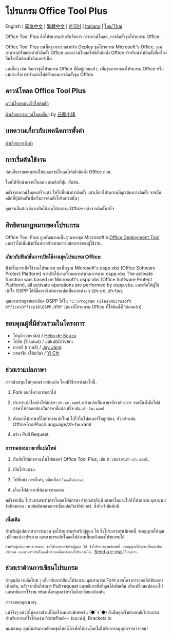 # โปรแกรม Office Tool Plus

English | [简体中文](/README-zh_cn.md) | [繁體中文](/README-zh_tw.md) | [한국어](/README-ko_kr.md) | [Italiano](/README-it_it.md) | [ไทย/Thai](/README-th_th.md)

Office Tool Plus คือโปรแกรมสำหรับจัดการ การดาวน์โหลด, การติดตั้งชุดโปรแกรม Office.

Office Tool Plus บนพื้นฐานระบบสำหรับ Deploy ชุดโปรแกรม Microsoft's Office. คุณสามารถปรับแต่งค่าตัวติดตั้ง Office และดาวน์โหลดไฟล์ตัวติดตั้ง Office สำหรับนำไปติดตั้งที่เครื่องอื่นโดยไม่ต้องพึ่งอินเตอร์เน็ต.

และอื่นๆ เช่น จัดการชุดโปรแกรม Office ที่มีอยู่ก่อนแล้ว, เพิ่มชุดภาษาของโปรแกรม Office หรือแม้กระทั่งการปรับแต่งไฟล์ตัวถอนการติดตั้งชุด Office.

## ดาวน์โหลด Office Tool Plus

[ดาวน์โหลดบนเว็บไซต์หลัก](https://otp.landian.vip/th-th/)

[ตัวเลือกการดาวน์โหลดอื่นๆ](https://delivery.yuntu.moe/office-tool/) by [云图小镇](https://www.yuntu.moe/)

## บทความเกี่ยวกับเทคนิคการตั้งค่า

[ตัวเลือกการตั้งค่า](https://docs.microsoft.com/en-us/DeployOffice/configuration-options-for-the-office-2016-deployment-tool)

## การเริ่มต้นใช้งาน

ก่อนอื่นเราขอแนะนำให้คุณดาวน์โหลดไฟล์ตัวติดตั้ง Office ก่อน.

โดยไปที่หน้าดาวน์โหลด และคลิกที่ปุ่ม เริ่มต้น.

หลังจากดาวน์โหลดเสร็จแล้ว ให้ไปที่หน้าการติดตั้ง แล้วเลือกโปรแกรมที่คุณต้องการติดตั้ง จากนั้นคลิกที่ปุ่มติดตั้งเพื่อเริ่มการติดตั้งโปรแกรมนั้นๆ

คุณจำเป็นต้องมีการเปิดใช้งานโปรแกรม Office หลังจากติดตั้งเสร็จ

## สิทธิตามกฎหมายของโปรแกรม

Office Tool Plus ถูกพัฒนาบนพื้นฐานของชุด Microsoft's [Office Deployment Tool](https://docs.microsoft.com/en-us/DeployOffice/overview-of-the-office-customization-tool-for-click-to-run). และเราได้เพิ่มฟังก์ชั่นบางอย่างตามความต้องการของผู้ใช้งาน.

### เกี่ยวกับฟังก์ชั่นการเปิดใช้งานชุดโปรแกรม Office
ฟังก์ชั่นการเปิดใช้งานโปรแกรม บนพื้นฐาน Microsoft's ospp.vbs (Office Software Protect Platform) การเปิดใช้งานทั้งหมดจะดำเนินการผ่าน ospp.vbs
The activate function was based on Microsoft's ospp.vbs (Office Software Protect Platform), all activate operations are performed by ospp.vbs. และเพื่อให้ผู้ใช้เข้าใจ OSPP ได้ดีขึ้นเราจึงทำการแปลเป็นภาษต่าง ๆ (zh-cn, zh-tw).

คุณสามารถดูรายละเอียด OSPP ได้ใน ````"C:\Program Files\Microsoft Office\Office16\OSPP.HTM"```` (ต้องมีโปรแกรม Office ที่ได้ติดตั้งไว้ก่อนแล้ว).

## ขอบคุณผู้ที่มีส่วนร่วมในโครงการ

- โปตุกีส (บราซิล) / [Hélio de Souza](https://sway.office.com/RVue6qySNJ2DzYrs?ref=Link)
- โปลิส (โปแลนด์) / JakubDriver+
- เกาหลี (เกาหลี) / [Jay Jang](https://github.com/yaeyaya)
- ภาษาจีน (ใต้หวัน) / [Yi Chi](https://github.com/chiyi4488)

## ช่วยเราแปลภาษา

เราสนับสนุนให้ทุกคนช่วยกันแปล โดยมีวิธีการดังต่อไปนี้.

1. Fork แยกโครงการออกไป

2. ทำการแปลโดยอิงไฟล์ภาษา ````zh-cn.xaml```` แล้วแปลเป็นภาษาที่เราต้องการ จากนั้นตั้งชื่อไฟล์ภาษาให้สอดคล้องกับภาษาที่แปลเสร็จ เช่น ````zh-tw.xaml````

3. คัดลอกไฟ์ภาษาที่ได้ทำการแปลใหม่ ไปไว้ในโฟลเดอร์ให้ถูกต้อง, ตัวอย่างเช่น OfficeToolPlus/Language/zh-tw.xaml

4. สร้าง Pull Request.

### การทดสอบภาษาที่แปลใหม่

1. บันทึกไฟล์ภาษาลงในโฟลเดอร์ Office Tool Plus, เช่น ````D:\Date\zh-cn.xaml````.

2. เปิดโปรแกรม.

3. ไปที่หน้า การตั้งค่า, คลิดเลือก ````โหลดไฟล์ภาษา.````

4. เลือกไฟล์ภาษาที่ต้องการทดสอบ.

หลังจากนั้น โปรแกรมจะทำการโหลดไฟล์ภาษา ถ้าคุณกำลังเพิ่มภาษาใหม่ลงไปยังโปรแกรม คุณจะพบข้อผิดพลาด : พบข้อผิดพลาดการเชื่อมต่อกับเซิร์ฟเวอร์. ซึ่งถือว่ามันปกติ

### เพิ่มเติม

สำหรับผู้แปลภาษาเราจะมอบ ชุดโปรแกรมสำหรับผู้ดูแล ให้ ซึ่งโปรแกรมรุ่นพิเศษนี้ จะอนุญาตให้คุณเปลี่ยนแปลงประกาศ และสามารถอัพโหลดไฟล์ภาพพื้นหลังของโปรแกรมได้.

````สำหรับผู้แปลภาษาเราจะมอบ ชุดโปรแกรมสำหรับผู้ดูแล ให้ ซึ่งโปรแกรมรุ่นพิเศษนี้ จะอนุญาตให้คุณเปลี่ยนแปลงประกาศ และสามารถอัพโหลดไฟล์ภาพพื้นหลังของโปรแกรมได้.```` [Send a e-mail](mailto:yerong@coolhub.top) ````ไปหาเรา.````

## ช่วยเราด้านการเขียนโปรแกรม

ถ้าคุณมีความคิดใหม่ ๆ เกี่ยวกับการเขียนโปรแกรม คุณสามารถ Fork แยกโครงการออกไปเขียนเองเพิ่มเติม, หลังจากนั้นก็ทำการ Pull request และอธิบายสิ่งที่คุณได้เพิ่มเติม หรือเปลี่ยนแปลงลงไป และสาธิตการใช้งาน พร้อมทั้งเหตุผลว่าทำไมถึงเปลี่ยนแปลงมัน

เราขอขอบคุณมากๆ.

แต่จริงๆ แล้วมีโค้ดบางส่วนที่มีเครื่องหมายพิเศษเช่น (●ˇ∀ˇ●) ดังนั้นคุณจึงต้องอาศัยโปรแกรมสำหรับการแก้ไขโค้ดเช่น NotePad++ (แนะนำ), Brackets.io

หมายเหตุ: คุณไม่สามารถคัดลอชุดโค้ดนี้ไปเพื่อใช้งานโดยไม่ได้รับการอนุญาตจากเราก่อน!
